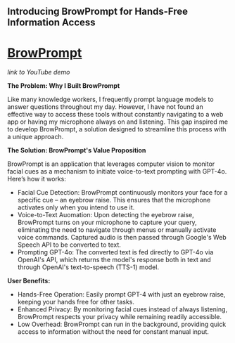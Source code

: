 ## Introducing BrowPrompt for Hands-Free Information Access

# [BrowPrompt](https://youtu.be/3vlb6Qc-xBE)
_link to YouTube demo_

__The Problem: Why I Built BrowPrompt__

Like many knowledge workers, I frequently prompt language models to answer questions throughout my day. However, I have not found an effective way to access these tools without constantly navigating to a web app or having my microphone always on and listening. This gap inspired me to develop BrowPrompt, a solution designed to streamline this process with a unique approach.

__The Solution: BrowPrompt's Value Proposition__

BrowPrompt is an application that leverages computer vision to monitor facial cues as a mechanism to initiate voice-to-text prompting with GPT-4o. Here’s how it works:

- Facial Cue Detection: BrowPrompt continuously monitors your face for a specific cue – an eyebrow raise. This ensures that the microphone activates only when you intend to use it.
- Voice-to-Text Auomation: Upon detecting the eyebrow raise, BrowPrompt turns on your microphone to capture your query, eliminating the need to navigate through menus or manually activate voice commands. Captured audio is then passed through Google's Web Speech API to be converted to text.
- Prompting GPT-4o: The converted text is fed directly to GPT-4o via OpenAI's API, which returns the model's response both in text and through OpenAI's text-to-speech (TTS-1) model.

__User Benefits:__ 

- Hands-Free Operation: Easily prompt GPT-4 with just an eyebrow raise, keeping your hands free for other tasks.
- Enhanced Privacy: By monitoring facial cues instead of always listening, BrowPrompt respects your privacy while remaining readily accessible.
- Low Overhead: BrowPrompt can run in the background, providing quick access to information without the need for constant manual input.
